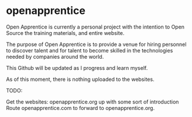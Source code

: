 # openapprentice

Open Apprentice is currently a personal project with the intention to Open Source the training materials, and entire website.

The purpose of Open Apprentice is to provide a venue for hiring personnel to discover talent and for talent to become skilled in the technologies needed by companies around the world.

This Github will be updated as I progress and learn myself.

As of this moment, there is nothing uploaded to the websites.

TODO:

Get the websites: openapprentice.org up with some sort of introduction
Route openapprentice.com to forward to openapprentice.org.
